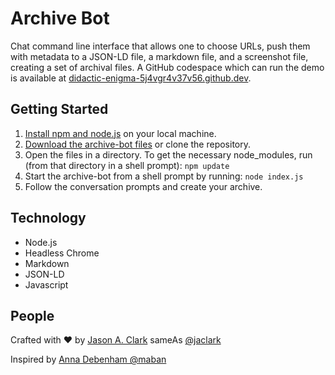 # Archive Bot

Chat command line interface that allows one to choose URLs, push them with metadata to a JSON-LD file, a markdown file, and a screenshot file, creating a set of archival files. A GitHub codespace which can run the demo is available at [didactic-enigma-5j4vgr4v37v56.github.dev](https://didactic-enigma-5j4vgr4v37v56.github.dev/).

## Getting Started
 1. [Install npm and node.js](https://docs.npmjs.com/downloading-and-installing-node-js-and-npm) on your local machine.
 2. [Download the archive-bot files](https://github.com/jasonclark/archive-bot/archive/main.zip) or clone the repository.
 3. Open the files in a directory. To get the necessary node_modules, run (from that directory in a shell prompt): 
```npm update```
 4. Start the archive-bot from a shell prompt by running: 
```node index.js```
 5. Follow the conversation prompts and create your archive.

## Technology

* Node.js
* Headless Chrome
* Markdown
* JSON-LD
* Javascript

## People

Crafted with :heart: by [Jason A. Clark](http://www.jasonclark.info) sameAs [@jaclark](https://twitter.com/jaclark)

Inspired by [Anna Debenham @maban](https://github.com/maban)
